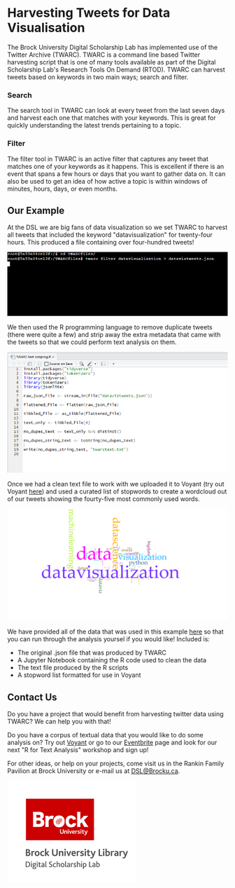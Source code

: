 
# Harvesting Tweets for Data Visualisation

The Brock University Digital Scholarship Lab has implemented use of the Twitter Archive (TWARC). TWARC is a command line based Twitter harvesting script that is one of many tools available as part of the Digital Scholarship Lab's Research Tools On Demand (RTOD).  TWARC can harvest tweets based on keywords in two main ways; search and filter.

### Search

The search tool in TWARC can look at every tweet from the last seven days and harvest each one that matches with your keywords.  This is great for quickly understanding the latest trends pertaining to a topic.

### Filter

The filter tool in TWARC is an active filter that captures any tweet that matches one of your keywords as it happens.  This is excellent if there is an event that spans a few hours or days that you want to gather data on.  It can also be used to get an idea of how active a topic is within windows of minutes, hours, days, or even months.

## Our Example

At the DSL we are big fans of data visualization so we set TWARC to harvest all tweets that included the keyword "datavisualization" for twenty-four hours.  This produced a file containing over four-hundred tweets!

![TWARC in Action][twarc]

We then used the R programming language to remove duplicate tweets (there were quite a few) and strip away the extra metadata that came with the tweets so that we could perform text analysis on them.

![Processing the Data][rprocess]

Once we had a clean text file to work with we uploaded it to Voyant (try out Voyant [here](https://voyant-tools.org/)) and used a curated list of stopwords to create a wordcloud out of our tweets showing the fourty-five most commonly used words.

![Data Viz Word Cloud][wordcloud]

We have provided all of the data that was used in this example [here](https://github.com/BrockDSL/TWARC_Case_Study/tree/master/Example_Files) so that you can run through the analysis yoursel if you would like!  Included is:

- The original .json file that was produced by TWARC
- A Jupyter Notebook containing the R code used to clean the data
- The text file produced by the R scripts
- A stopword list formatted for use in Voyant


## Contact Us

Do you have a project that would benefit from harvesting twitter data using TWARC?  We can help you with that!

Do you have a corpus of textual data that you would like to do some analysis on?  Try out [Voyant](https://voyant-tools.org/) or go to our [Eventbrite](https://experiencebu.brocku.ca/organization/dsl/events) page and look for our next "R for Text Analysis" workshop and sign up!

For other ideas, or help on your projects, come visit us in the Rankin Family Pavilion at Brock University or e-mail us at DSL@Brocku.ca.

![DSL Logo][dsllogo]

<!--- Please use reference style images so that it is easier to update pictures later --->

[dsllogo]: dsl_logo.png
[wordcloud]: voyantviz.png
[twarc]: twarc.png
[rprocess]: processing.png
